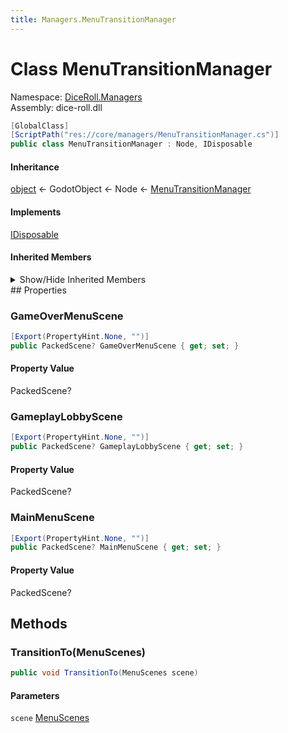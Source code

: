 ```yaml
---
title: Managers.MenuTransitionManager
---
```


# <a id="DiceRoll_Managers_MenuTransitionManager"></a> Class MenuTransitionManager

Namespace: [DiceRoll.Managers](DiceRoll.Managers.md)  
Assembly: dice\-roll.dll  

```csharp
[GlobalClass]
[ScriptPath("res://core/managers/MenuTransitionManager.cs")]
public class MenuTransitionManager : Node, IDisposable
```

#### Inheritance

[object](https://learn.microsoft.com/dotnet/api/system.object) ← 
GodotObject ← 
Node ← 
[MenuTransitionManager](DiceRoll.Managers.MenuTransitionManager.md)

#### Implements

[IDisposable](https://learn.microsoft.com/dotnet/api/system.idisposable)

#### Inherited Members

<details>
<summary>Show/Hide Inherited Members</summary>

Node.NotificationEnterTree,   
Node.NotificationExitTree,   
Node.NotificationMovedInParent,   
Node.NotificationReady,   
Node.NotificationPaused,   
Node.NotificationUnpaused,   
Node.NotificationPhysicsProcess,   
Node.NotificationProcess,   
Node.NotificationParented,   
Node.NotificationUnparented,   
Node.NotificationSceneInstantiated,   
Node.NotificationDragBegin,   
Node.NotificationDragEnd,   
Node.NotificationPathRenamed,   
Node.NotificationChildOrderChanged,   
Node.NotificationInternalProcess,   
Node.NotificationInternalPhysicsProcess,   
Node.NotificationPostEnterTree,   
Node.NotificationDisabled,   
Node.NotificationEnabled,   
Node.NotificationResetPhysicsInterpolation,   
Node.NotificationEditorPreSave,   
Node.NotificationEditorPostSave,   
Node.NotificationWMMouseEnter,   
Node.NotificationWMMouseExit,   
Node.NotificationWMWindowFocusIn,   
Node.NotificationWMWindowFocusOut,   
Node.NotificationWMCloseRequest,   
Node.NotificationWMGoBackRequest,   
Node.NotificationWMSizeChanged,   
Node.NotificationWMDpiChange,   
Node.NotificationVpMouseEnter,   
Node.NotificationVpMouseExit,   
Node.NotificationOsMemoryWarning,   
Node.NotificationTranslationChanged,   
Node.NotificationWMAbout,   
Node.NotificationCrash,   
Node.NotificationOsImeUpdate,   
Node.NotificationApplicationResumed,   
Node.NotificationApplicationPaused,   
Node.NotificationApplicationFocusIn,   
Node.NotificationApplicationFocusOut,   
Node.NotificationTextServerChanged,   
Node.GetNode\<T\>\(NodePath\),   
Node.GetNodeOrNull\<T\>\(NodePath\),   
Node.GetChild\<T\>\(int, bool\),   
Node.GetChildOrNull\<T\>\(int, bool\),   
Node.GetOwner\<T\>\(\),   
Node.GetOwnerOrNull\<T\>\(\),   
Node.GetParent\<T\>\(\),   
Node.GetParentOrNull\<T\>\(\),   
Node.\_EnterTree\(\),   
Node.\_ExitTree\(\),   
Node.\_GetConfigurationWarnings\(\),   
Node.\_Input\(InputEvent\),   
Node.\_PhysicsProcess\(double\),   
Node.\_Process\(double\),   
Node.\_Ready\(\),   
Node.\_ShortcutInput\(InputEvent\),   
Node.\_UnhandledInput\(InputEvent\),   
Node.\_UnhandledKeyInput\(InputEvent\),   
Node.PrintOrphanNodes\(\),   
Node.AddSibling\(Node, bool\),   
Node.AddChild\(Node, bool, Node.InternalMode\),   
Node.RemoveChild\(Node\),   
Node.Reparent\(Node, bool\),   
Node.GetChildCount\(bool\),   
Node.GetChildren\(bool\),   
Node.GetChild\(int, bool\),   
Node.HasNode\(NodePath\),   
Node.GetNode\(NodePath\),   
Node.GetNodeOrNull\(NodePath\),   
Node.GetParent\(\),   
Node.FindChild\(string, bool, bool\),   
Node.FindChildren\(string, string, bool, bool\),   
Node.FindParent\(string\),   
Node.HasNodeAndResource\(NodePath\),   
Node.GetNodeAndResource\(NodePath\),   
Node.IsInsideTree\(\),   
Node.IsPartOfEditedScene\(\),   
Node.IsAncestorOf\(Node\),   
Node.IsGreaterThan\(Node\),   
Node.GetPath\(\),   
Node.GetPathTo\(Node, bool\),   
Node.AddToGroup\(StringName, bool\),   
Node.RemoveFromGroup\(StringName\),   
Node.IsInGroup\(StringName\),   
Node.MoveChild\(Node, int\),   
Node.GetGroups\(\),   
Node.GetIndex\(bool\),   
Node.PrintTree\(\),   
Node.PrintTreePretty\(\),   
Node.GetTreeString\(\),   
Node.GetTreeStringPretty\(\),   
Node.PropagateNotification\(int\),   
Node.PropagateCall\(StringName, Array, bool\),   
Node.SetPhysicsProcess\(bool\),   
Node.GetPhysicsProcessDeltaTime\(\),   
Node.IsPhysicsProcessing\(\),   
Node.GetProcessDeltaTime\(\),   
Node.SetProcess\(bool\),   
Node.IsProcessing\(\),   
Node.SetProcessInput\(bool\),   
Node.IsProcessingInput\(\),   
Node.SetProcessShortcutInput\(bool\),   
Node.IsProcessingShortcutInput\(\),   
Node.SetProcessUnhandledInput\(bool\),   
Node.IsProcessingUnhandledInput\(\),   
Node.SetProcessUnhandledKeyInput\(bool\),   
Node.IsProcessingUnhandledKeyInput\(\),   
Node.CanProcess\(\),   
Node.SetDisplayFolded\(bool\),   
Node.IsDisplayedFolded\(\),   
Node.SetProcessInternal\(bool\),   
Node.IsProcessingInternal\(\),   
Node.SetPhysicsProcessInternal\(bool\),   
Node.IsPhysicsProcessingInternal\(\),   
Node.IsPhysicsInterpolated\(\),   
Node.IsPhysicsInterpolatedAndEnabled\(\),   
Node.ResetPhysicsInterpolation\(\),   
Node.SetTranslationDomainInherited\(\),   
Node.GetWindow\(\),   
Node.GetLastExclusiveWindow\(\),   
Node.GetTree\(\),   
Node.CreateTween\(\),   
Node.Duplicate\(int\),   
Node.ReplaceBy\(Node, bool\),   
Node.SetSceneInstanceLoadPlaceholder\(bool\),   
Node.GetSceneInstanceLoadPlaceholder\(\),   
Node.SetEditableInstance\(Node, bool\),   
Node.IsEditableInstance\(Node\),   
Node.GetViewport\(\),   
Node.QueueFree\(\),   
Node.RequestReady\(\),   
Node.IsNodeReady\(\),   
Node.SetMultiplayerAuthority\(int, bool\),   
Node.GetMultiplayerAuthority\(\),   
Node.IsMultiplayerAuthority\(\),   
Node.RpcConfig\(StringName, Variant\),   
Node.GetRpcConfig\(\),   
Node.Atr\(string, StringName\),   
Node.AtrN\(string, StringName, int, StringName\),   
Node.Rpc\(StringName, params Variant\[\]\),   
Node.Rpc\(StringName, ReadOnlySpan\<Variant\>\),   
Node.RpcId\(long, StringName, params Variant\[\]\),   
Node.RpcId\(long, StringName, ReadOnlySpan\<Variant\>\),   
Node.UpdateConfigurationWarnings\(\),   
Node.CallDeferredThreadGroup\(StringName, params Variant\[\]\),   
Node.CallDeferredThreadGroup\(StringName, ReadOnlySpan\<Variant\>\),   
Node.SetDeferredThreadGroup\(StringName, Variant\),   
Node.NotifyDeferredThreadGroup\(int\),   
Node.CallThreadSafe\(StringName, params Variant\[\]\),   
Node.CallThreadSafe\(StringName, ReadOnlySpan\<Variant\>\),   
Node.SetThreadSafe\(StringName, Variant\),   
Node.NotifyThreadSafe\(int\),   
Node.EmitSignalReady\(\),   
Node.EmitSignalRenamed\(\),   
Node.EmitSignalTreeEntered\(\),   
Node.EmitSignalTreeExiting\(\),   
Node.EmitSignalTreeExited\(\),   
Node.EmitSignalChildEnteredTree\(Node\),   
Node.EmitSignalChildExitingTree\(Node\),   
Node.EmitSignalChildOrderChanged\(\),   
Node.EmitSignalReplacingBy\(Node\),   
Node.EmitSignalEditorDescriptionChanged\(Node\),   
Node.EmitSignalEditorStateChanged\(\),   
Node.InvokeGodotClassMethod\(in godot\_string\_name, NativeVariantPtrArgs, out godot\_variant\),   
Node.HasGodotClassMethod\(in godot\_string\_name\),   
Node.HasGodotClassSignal\(in godot\_string\_name\),   
Node.Name,   
Node.UniqueNameInOwner,   
Node.SceneFilePath,   
Node.Owner,   
Node.Multiplayer,   
Node.ProcessMode,   
Node.ProcessPriority,   
Node.ProcessPhysicsPriority,   
Node.ProcessThreadGroup,   
Node.ProcessThreadGroupOrder,   
Node.ProcessThreadMessages,   
Node.PhysicsInterpolationMode,   
Node.AutoTranslateMode,   
Node.EditorDescription,   
Node.Ready,   
Node.Renamed,   
Node.TreeEntered,   
Node.TreeExiting,   
Node.TreeExited,   
Node.ChildEnteredTree,   
Node.ChildExitingTree,   
Node.ChildOrderChanged,   
Node.ReplacingBy,   
Node.EditorDescriptionChanged,   
Node.EditorStateChanged,   
GodotObject.NotificationPostinitialize,   
GodotObject.NotificationPredelete,   
GodotObject.NotificationExtensionReloaded,   
GodotObject.InstanceFromId\(ulong\),   
GodotObject.IsInstanceIdValid\(ulong\),   
GodotObject.IsInstanceValid\(GodotObject?\),   
GodotObject.WeakRef\(GodotObject?\),   
GodotObject.Dispose\(\),   
GodotObject.Dispose\(bool\),   
GodotObject.ToString\(\),   
GodotObject.ToSignal\(GodotObject, StringName\),   
GodotObject.\_Get\(StringName\),   
GodotObject.\_GetPropertyList\(\),   
GodotObject.\_IterGet\(Variant\),   
GodotObject.\_IterInit\(Array\),   
GodotObject.\_IterNext\(Array\),   
GodotObject.\_Notification\(int\),   
GodotObject.\_PropertyCanRevert\(StringName\),   
GodotObject.\_PropertyGetRevert\(StringName\),   
GodotObject.\_Set\(StringName, Variant\),   
GodotObject.\_ValidateProperty\(Dictionary\),   
GodotObject.Free\(\),   
GodotObject.GetClass\(\),   
GodotObject.IsClass\(string\),   
GodotObject.Set\(StringName, Variant\),   
GodotObject.Get\(StringName\),   
GodotObject.SetIndexed\(NodePath, Variant\),   
GodotObject.GetIndexed\(NodePath\),   
GodotObject.GetPropertyList\(\),   
GodotObject.GetMethodList\(\),   
GodotObject.PropertyCanRevert\(StringName\),   
GodotObject.PropertyGetRevert\(StringName\),   
GodotObject.Notification\(int, bool\),   
GodotObject.GetInstanceId\(\),   
GodotObject.SetScript\(Variant\),   
GodotObject.GetScript\(\),   
GodotObject.SetMeta\(StringName, Variant\),   
GodotObject.RemoveMeta\(StringName\),   
GodotObject.GetMeta\(StringName, Variant\),   
GodotObject.HasMeta\(StringName\),   
GodotObject.GetMetaList\(\),   
GodotObject.AddUserSignal\(string, Array\),   
GodotObject.HasUserSignal\(StringName\),   
GodotObject.RemoveUserSignal\(StringName\),   
GodotObject.EmitSignal\(StringName, params Variant\[\]\),   
GodotObject.EmitSignal\(StringName, ReadOnlySpan\<Variant\>\),   
GodotObject.Call\(StringName, params Variant\[\]\),   
GodotObject.Call\(StringName, ReadOnlySpan\<Variant\>\),   
GodotObject.CallDeferred\(StringName, params Variant\[\]\),   
GodotObject.CallDeferred\(StringName, ReadOnlySpan\<Variant\>\),   
GodotObject.SetDeferred\(StringName, Variant\),   
GodotObject.Callv\(StringName, Array\),   
GodotObject.HasMethod\(StringName\),   
GodotObject.GetMethodArgumentCount\(StringName\),   
GodotObject.HasSignal\(StringName\),   
GodotObject.GetSignalList\(\),   
GodotObject.GetSignalConnectionList\(StringName\),   
GodotObject.GetIncomingConnections\(\),   
GodotObject.Connect\(StringName, Callable, uint\),   
GodotObject.Disconnect\(StringName, Callable\),   
GodotObject.IsConnected\(StringName, Callable\),   
GodotObject.HasConnections\(StringName\),   
GodotObject.SetBlockSignals\(bool\),   
GodotObject.IsBlockingSignals\(\),   
GodotObject.NotifyPropertyListChanged\(\),   
GodotObject.SetMessageTranslation\(bool\),   
GodotObject.CanTranslateMessages\(\),   
GodotObject.Tr\(StringName, StringName\),   
GodotObject.TrN\(StringName, StringName, int, StringName\),   
GodotObject.GetTranslationDomain\(\),   
GodotObject.SetTranslationDomain\(StringName\),   
GodotObject.IsQueuedForDeletion\(\),   
GodotObject.CancelFree\(\),   
GodotObject.EmitSignalScriptChanged\(\),   
GodotObject.EmitSignalPropertyListChanged\(\),   
GodotObject.InvokeGodotClassMethod\(in godot\_string\_name, NativeVariantPtrArgs, out godot\_variant\),   
GodotObject.HasGodotClassMethod\(in godot\_string\_name\),   
GodotObject.HasGodotClassSignal\(in godot\_string\_name\),   
GodotObject.NativeInstance,   
GodotObject.ScriptChanged,   
GodotObject.PropertyListChanged,   
[object.Equals\(object?\)](https://learn.microsoft.com/dotnet/api/system.object.equals\#system\-object\-equals\(system\-object\)),   
[object.Equals\(object?, object?\)](https://learn.microsoft.com/dotnet/api/system.object.equals\#system\-object\-equals\(system\-object\-system\-object\)),   
[object.GetHashCode\(\)](https://learn.microsoft.com/dotnet/api/system.object.gethashcode),   
[object.GetType\(\)](https://learn.microsoft.com/dotnet/api/system.object.gettype),   
[object.MemberwiseClone\(\)](https://learn.microsoft.com/dotnet/api/system.object.memberwiseclone),   
[object.ReferenceEquals\(object?, object?\)](https://learn.microsoft.com/dotnet/api/system.object.referenceequals),   
[object.ToString\(\)](https://learn.microsoft.com/dotnet/api/system.object.tostring)

</details>
## Properties

### <a id="DiceRoll_Managers_MenuTransitionManager_GameOverMenuScene"></a> GameOverMenuScene

```csharp
[Export(PropertyHint.None, "")]
public PackedScene? GameOverMenuScene { get; set; }
```

#### Property Value

 PackedScene?

### <a id="DiceRoll_Managers_MenuTransitionManager_GameplayLobbyScene"></a> GameplayLobbyScene

```csharp
[Export(PropertyHint.None, "")]
public PackedScene? GameplayLobbyScene { get; set; }
```

#### Property Value

 PackedScene?

### <a id="DiceRoll_Managers_MenuTransitionManager_MainMenuScene"></a> MainMenuScene

```csharp
[Export(PropertyHint.None, "")]
public PackedScene? MainMenuScene { get; set; }
```

#### Property Value

 PackedScene?

## Methods

### <a id="DiceRoll_Managers_MenuTransitionManager_TransitionTo_DiceRoll_Managers_MenuScenes_"></a> TransitionTo\(MenuScenes\)

```csharp
public void TransitionTo(MenuScenes scene)
```

#### Parameters

`scene` [MenuScenes](DiceRoll.Managers.MenuScenes.md)

